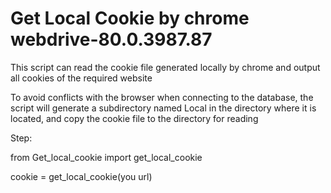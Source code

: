 # Get Local Cookie by chrome webdrive-80.0.3987.87

This script can read the cookie file generated locally by chrome and output all cookies of the required website

To avoid conflicts with the browser when connecting to the database, the script will generate a subdirectory named Local in the directory where it is located, and copy the cookie file to the directory for reading

Step:

from Get_local_cookie import get_local_cookie

  cookie = get_local_cookie(you url)
